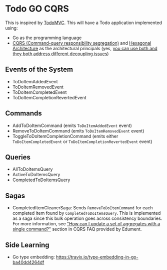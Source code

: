 # Todo GO CQRS

This is inspired by [TodoMVC](https://github.com/tastejs/todomvc). This will have a Todo application implemented using:

 - Go as the programming language
 - [CQRS (Command-query responsibility segregation)](http://www.cqrs.nu) and [Hexagonal Architecture](http://alistair.cockburn.us/Hexagonal+architecture) as the architectural principals (yes, [you can use both and they both address different decoupling issues](https://softwareengineering.stackexchange.com/a/361683/22417))

## Events of the System

 - ToDoItemAddedEvent
 - ToDoItemRemovedEvent
 - ToDoItemCompletedEvent
 - ToDoItemCompletionRevertedEvent

## Commands

 - AddToDoItemCommand (emits `ToDoItemAddedEvent` event)
 - RemoveToDoItemCommand (emits `ToDoItemRemovedEvent` event)
 - ToggleToDoItemCompletionCommand (emits either `ToDoItemCompletedEvent` or `ToDoItemCompletionRevertedEvent` event)

## Queries

 - AllToDoItemsQuery
 - ActiveToDoItemsQuery
 - CompletedToDoItemsQuery

## Sagas

 - CompletedItemCleanerSaga: Sends `RemoveToDoItemCommand` for each completed item found by `CompletedToDoItemsQuery`. This is implemented as a saga since this bulk operation goes across consistency boundaries. For more information, see ["How can I update a set of aggregates with a single command?"](http://www.cqrs.nu/faq) section in CQRS FAQ provided by Edument.

## Side Learning

 - Go type embedding: https://travix.io/type-embedding-in-go-ba40dd4264df
